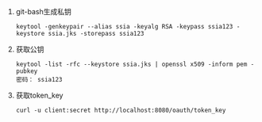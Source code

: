1. git-bash生成私钥
    ```text
    keytool -genkeypair --alias ssia -keyalg RSA -keypass ssia123 -keystore ssia.jks -storepass ssia123
    ```
2. 获取公钥
    ```text 
    keytool -list -rfc --keystore ssia.jks | openssl x509 -inform pem -pubkey
    密码： ssia123
    ```
3. 获取token_key
   ```text
   curl -u client:secret http://localhost:8080/oauth/token_key
   ```
   